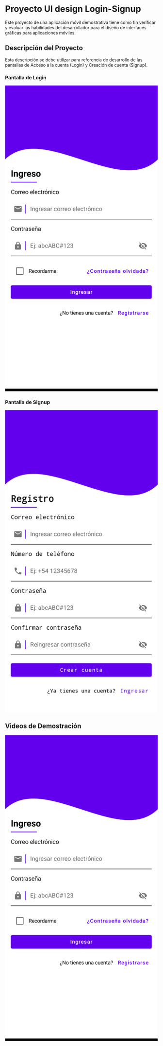 # Proyecto UI design Login-Signup
Este proyecto de una aplicación móvil demostrativa tiene como fin verificar y evaluar las habilidades del desarrollador para el diseño de interfaces gráficas para aplicaciones móviles.

## Descripción del Proyecto

Esta descripción se debe utilizar para referencia de desarrollo de las pantallas de Acceso a la cuenta (Login) y Creación de cuenta (Signup).

### Pantalla de Login

![Login](https://github.com/AylinArias/Login-Signup/blob/master/images/LoginScreen.png)

### Pantalla de Signup

![Login](https://github.com/AylinArias/Login-Signup/blob/master/images/SignupScreen.png)


## Videos de Demostración

[![Ver Video](https://github.com/AylinArias/Login-Signup/blob/master/images/LoginScreen.png)](https://github.com/AylinArias/Login-Signup/blob/master/images/Screen%20Recording%202024-08-01%20at%201.07.06%E2%80%AFp.m..mp4)



